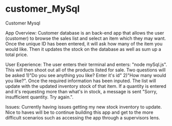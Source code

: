 # customer_MySql
Customer Mysql

App Overview:
Customer database is an back-end app that allows the user (customer) to browse the sales list and select an item which they may want. Once the unique ID has been entered, it will ask how many of the item you would like. Then it updates the stock on the database as well as sum up a total price.

User Experience:
The user enters their terminal and enters: "node mySql.js". This will then shoot out all of the products listed for sale. Two questions will be asked 1)"Do you see anything you like? Enter it's id" 2)"How many would you like?". Once the required information has been inputed. The list will update with the updated inventory stock of that item. If a quantity is entered and it's requesting more than what's in stock, a message is sent "Sorry, insufficient quantity. Try again.".

Issues:
Currently having issues getting my new stock inventory to update. Nice to haves will be to continue building this app and get to the more difficult scenarios such as accessing the app through a supervisors lens. 